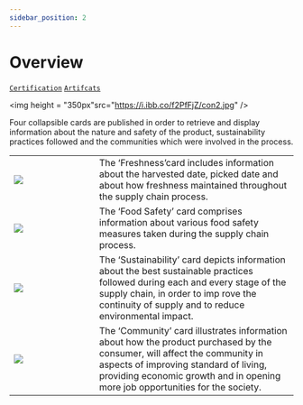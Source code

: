 ```yaml
---
sidebar_position: 2
---
```


# Overview

[`Certification`](../TracifiedAdmin/certificates) [`Artifcats`](../TracifiedAdmin/artifactDetails) 

<p align="center">

<img height = "350px"src="https://i.ibb.co/f2PfFjZ/con2.jpg" />

</p>

Four collapsible cards are published in order to retrieve and display information about the nature and safety of the product, sustainability practices followed and the communities which were involved in the process.

<div>
    <table>
        <tr>
            <td width="30%"><img className ="img23" src="https://i.ibb.co/NmPdzzd/con3.png" align="center" /></td>
            <td>  The ‘Freshness’card includes information about the harvested date, picked date and about how freshness maintained throughout the supply chain process. </td>
        </tr>
        <tr>
            <td width="30%"><img className ="img23" src="https://i.ibb.co/PjNs8K6/con0.jpg" align="center" /></td>
            <td> The ‘Food Safety’ card comprises information about various food safety measures taken during the supply chain process.</td>
        </tr>
        <tr>
            <td width="30%"><img className ="img23" src="https://i.ibb.co/P6B6P2h/con5.png" align="center" /></td>
            <td> The ‘Sustainability’ card depicts information about the best sustainable practices followed during each and every stage of the supply chain, in order to imp
rove the continuity of supply and to reduce environmental impact. 
</td>
        </tr>
        <tr>
            <td width="30%"><img className ="img23" src="https://i.ibb.co/M54kXDH/con6.png" align="center" /></td>
            <td> The ‘Community’ card illustrates information about how the product purchased by the consumer, will affect the community in aspects of improving standard of living, providing economic growth and in opening more job opportunities for the society.</td>
        </tr>



</table>

</div>
